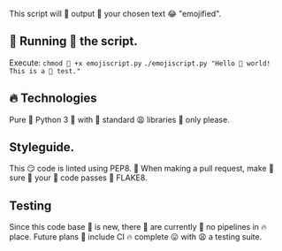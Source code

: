 This script will 👀 output 👏 your chosen text 😂 "emojified".

## 👏 Running 💪 the script.
Execute:
`chmod 💪 +x emojiscript.py`
`./emojiscript.py "Hello 💯 world! This is a 👏 test."`

## 🔥 Technologies
Pure 💩 Python 3 👀 with 💪 standard 😩 libraries 💩 only please.

## Styleguide.
This 😏 code is linted using PEP8. 😤 When making a pull request, make 💩 sure 😤 your 😤 code
passes 😤 FLAKE8.

## Testing
Since this code base 👻 is new, there 💩 are currently 😤 no pipelines in 🔥 place. Future 
plans 👻 include CI 🔥 complete 😛 with 😩 a testing suite.
